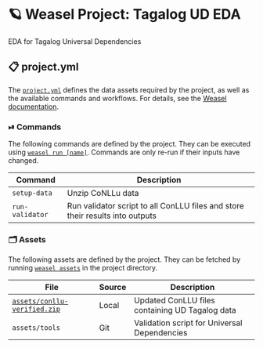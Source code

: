 <!-- WEASEL: AUTO-GENERATED DOCS START (do not remove) -->

# 🪐 Weasel Project: Tagalog UD EDA

EDA for Tagalog Universal Dependencies


## 📋 project.yml

The [`project.yml`](project.yml) defines the data assets required by the
project, as well as the available commands and workflows. For details, see the
[Weasel documentation](https://github.com/explosion/weasel).

### ⏯ Commands

The following commands are defined by the project. They
can be executed using [`weasel run [name]`](https://github.com/explosion/weasel/tree/main/docs/cli.md#rocket-run).
Commands are only re-run if their inputs have changed.

| Command | Description |
| --- | --- |
| `setup-data` | Unzip CoNLLu data |
| `run-validator` | Run validator script to all ConLLU files and store their results into outputs |

### 🗂 Assets

The following assets are defined by the project. They can
be fetched by running [`weasel assets`](https://github.com/explosion/weasel/tree/main/docs/cli.md#open_file_folder-assets)
in the project directory.

| File | Source | Description |
| --- | --- | --- |
| [`assets/conllu-verified.zip`](assets/conllu-verified.zip) | Local | Updated ConLLU files containing UD Tagalog data |
| `assets/tools` | Git | Validation script for Universal Dependencies |

<!-- WEASEL: AUTO-GENERATED DOCS END (do not remove) -->